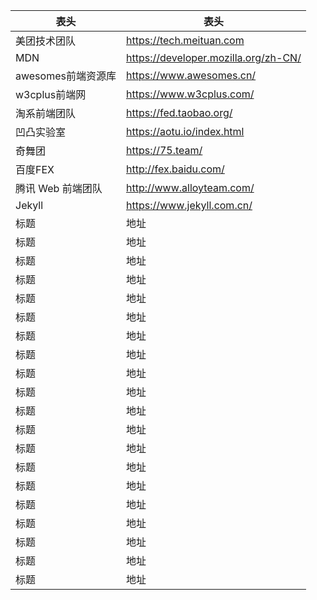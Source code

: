 <!--
 * @Descripttion: 
 * @version: 
 * @Author: Lianglin
 * @Date: 2020-03-11 16:36:55
 * @LastEditors: Lianglin
 * @LastEditTime: 2020-03-12 10:34:38
 -->

|表头|表头|
| -- | -- |
|美团技术团队|https://tech.meituan.com|
|MDN|https://developer.mozilla.org/zh-CN/|
|awesomes前端资源库|https://www.awesomes.cn/|
|w3cplus前端网|https://www.w3cplus.com/|
|淘系前端团队|https://fed.taobao.org/|
|凹凸实验室|https://aotu.io/index.html|
|奇舞团|https://75.team/|
|百度FEX|http://fex.baidu.com/|
|腾讯 Web 前端团队|http://www.alloyteam.com/|
|Jekyll|https://www.jekyll.com.cn/|
|标题|地址|
|标题|地址|
|标题|地址|
|标题|地址|
|标题|地址|
|标题|地址|
|标题|地址|
|标题|地址|
|标题|地址|
|标题|地址|
|标题|地址|
|标题|地址|
|标题|地址|
|标题|地址|
|标题|地址|
|标题|地址|
|标题|地址|
|标题|地址|
|标题|地址|
|标题|地址|